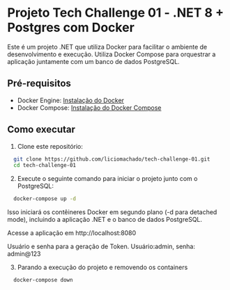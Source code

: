 # Projeto Tech Challenge 01 - .NET 8 + Postgres com Docker 

Este é um projeto .NET que utiliza Docker para facilitar o ambiente de desenvolvimento e execução. Utiliza Docker Compose para orquestrar a aplicação juntamente com um banco de dados PostgreSQL.

## Pré-requisitos

- Docker Engine: [Instalação do Docker](https://docs.docker.com/get-docker/)
- Docker Compose: [Instalação do Docker Compose](https://docs.docker.com/compose/install/)

## Como executar

1. Clone este repositório:

 ```bash
   git clone https://github.com/liciomachado/tech-challenge-01.git
   cd tech-challenge-01
  ```

2. Execute o seguinte comando para iniciar o projeto junto com o PostgreSQL:

```bash
  docker-compose up -d
```
Isso iniciará os contêineres Docker em segundo plano (-d para detached mode), incluindo a aplicação .NET e o banco de dados PostgreSQL.

Acesse a aplicação em http://localhost:8080

Usuário e senha para a geração de Token. Usuário:admin, senha: admin@123

3. Parando a execução do projeto e removendo os containers

```bash
  docker-compose down
```
